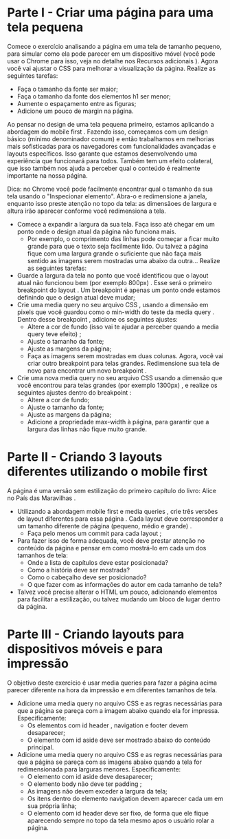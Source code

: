 # Parte I - Criar uma página para uma tela pequena

Comece o exercício analisando a página em uma tela de tamanho pequeno, para simular como ela pode parecer em um dispositivo móvel (você pode usar o Chrome para isso, veja no detalhe nos Recursos adicionais ).
Agora você vai ajustar o CSS para melhorar a visualização da página.
Realize as seguintes tarefas:
  * Faça o tamanho da fonte ser maior;
  * Faça o tamanho da fonte dos elementos h1 ser menor;
  * Aumente o espaçamento entre as figuras;
  * Adicione um pouco de margin na página.

  Ao pensar no design de uma tela pequena primeiro, estamos aplicando a abordagem do mobile first . Fazendo isso, começamos com um design básico (mínimo denominador comum) e então trabalhamos em melhorias mais sofisticadas para os navegadores com funcionalidades avançadas e layouts específicos.
  Isso garante que estamos desenvolvendo uma experiência que funcionará para todos. Também tem um efeito colateral, que isso também nos ajuda a perceber qual o conteúdo é realmente importante na nossa página.

Dica: no Chrome você pode facilmente encontrar qual o tamanho da sua tela usando o "Inspecionar elemento". Abra-o e redimensione a janela, enquanto isso preste atenção no topo da tela: as dimensãoes de largura e altura irão aparecer conforme você redimensiona a tela.
  * Comece a expandir a largura da sua tela. Faça isso até chegar em um ponto onde o design atual da página não funciona mais.
    * Por exemplo, o comprimento das linhas pode começar a ficar muito grande para que o texto seja facilmente lido. Ou talvez a página fique com uma largura grande o suficiente que não faça mais sentido as imagens serem mostradas uma abaixo da outra...
Realize as seguintes tarefas:
  * Guarde a largura da tela no ponto que você identificou que o layout atual não funcionou bem (por exemplo 800px) . Esse será o primeiro breakpoint do layout . Um breakpoint é apenas um ponto onde estamos definindo que o design atual deve mudar;
  * Crie uma media query no seu arquivo CSS , usando a dimensão em pixels que você guardou como o min-width do teste da media query . Dentro desse breakpoint , adicione os seguintes ajustes:
    * Altere a cor de fundo (isso vai te ajudar a perceber quando a media query teve efeito) ;
    * Ajuste o tamanho da fonte;
    * Ajuste as margens da página;
    * Faça as imagens serem mostradas em duas colunas.
Agora, você vai criar outro breakpoint para telas grandes. Redimensione sua tela de novo para encontrar um novo breakpoint .
  * Crie uma nova media query no seu arquivo CSS usando a dimensão que você encontrou para telas grandes (por exemplo 1300px) , e realize os seguintes ajustes dentro do breakpoint :
    * Altere a cor de fundo;
    * Ajuste o tamanho da fonte;
    * Ajuste as margens da página;
    * Adicione a propriedade max-width à página, para garantir que a largura das linhas não fique muito grande.

# Parte II - Criando 3 layouts diferentes utilizando o mobile first

A página é uma versão sem estilização do primeiro capítulo do livro: Alice no País das Maravilhas .
  * Utilizando a abordagem mobile first e media queries , crie três versões de layout diferentes para essa página . Cada layout deve corresponder a um tamanho diferente de página (pequeno, médio e grande) .
    * Faça pelo menos um commit para cada layout ;
  * Para fazer isso de forma adequada, você deve prestar atenção no conteúdo da página e pensar em como mostrá-lo em cada um dos tamanhos de tela:
    * Onde a lista de capítulos deve estar posicionada?
    * Como a história deve ser mostrada?
    * Como o cabeçalho deve ser posicionado?
    * O que fazer com as informações do autor em cada tamanho de tela?
  * Talvez você precise alterar o HTML um pouco, adicionando elementos para facilitar a estilização, ou talvez mudando um bloco de lugar dentro da página.

# Parte III - Criando layouts para dispositivos móveis e para impressão

O objetivo deste exercício é usar media queries para fazer a página acima parecer diferente na hora da impressão e em diferentes tamanhos de tela.
  * Adicione uma media query no arquivo CSS e as regras necessárias para que a página se pareça com a imagem abaixo quando ela for impressa. Especificamente:
    * Os elementos com id header , navigation e footer devem desaparecer;
    * O elemento com id aside deve ser mostrado abaixo do conteúdo principal.
  * Adicione uma media query no arquivo CSS e as regras necessárias para que a página se pareça com as imagens abaixo quando a tela for redimensionada para larguras menores. Especificamente:
    * O elemento com id aside deve desaparecer;
    * O elemento body não deve ter padding ;
    * As imagens não devem exceder a largura da tela;
    * Os itens dentro do elemento navigation devem aparecer cada um em sua própria linha;
    * O elemento com id header deve ser fixo, de forma que ele fique aparecendo sempre no topo da tela mesmo apos o usuário rolar a página.
